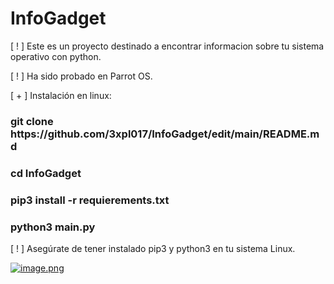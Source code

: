 # InfoGadget
[ ! ] Este es un proyecto destinado a encontrar informacion sobre tu sistema operativo con python.

[ ! ] Ha sido probado en Parrot OS.

[ + ] Instalación en linux:
<h3>git clone https://github.com/3xpl017/InfoGadget/edit/main/README.md</h3>
<h3>cd InfoGadget</h3>
<h3>pip3 install -r requierements.txt</h3>
<h3>python3 main.py</h3>

[ ! ] Asegúrate de tener instalado pip3 y python3 en tu sistema Linux.

[![image.png](https://i.postimg.cc/43Qr7V1v/image.png)](https://postimg.cc/SXjZHX3j)
